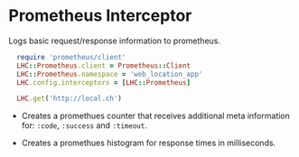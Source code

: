 # Prometheus Interceptor

Logs basic request/response information to prometheus.

```ruby
  require 'prometheus/client'
  LHC::Prometheus.client = Prometheus::Client
  LHC::Prometheus.namespace = 'web_location_app'
  LHC.config.interceptors = [LHC::Prometheus]
```

```ruby
  LHC.get('http://local.ch')
```

- Creates a promethues counter that receives additional meta information for: `:code`, `:success` and `:timeout`.

- Creates a promethues histogram for response times in milliseconds.
